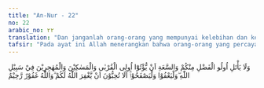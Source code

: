 ```yaml
---
title: "An-Nur - 22"
no: 22
arabic_no: ٢٢
translation: "Dan janganlah orang-orang yang mempunyai kelebihan dan kelapangan di antara kamu bersumpah bahwa mereka (tidak) akan memberi (bantuan) kepada kerabat(nya), orang-orang miskin dan orang-orang yang berhijrah di jalan Allah, dan hendaklah mereka memaafkan dan berlapang dada. Apakah kamu tidak suka bahwa Allah mengampunimu? Dan Allah Maha Pengampun, Maha Penyayang."
tafsir: "Pada ayat ini Allah menerangkan bahwa orang-orang yang percaya kepada Allah, janganlah mereka itu bersumpah untuk tidak mau memberikan bantuan kepada karib kerabatnya yang memerlukan bantuan karena berbuat salah, seperti Mistah anak dari saudara perempuan Ibunya Abu Bakar ra. ia seorang fakir miskin, berhijrah dari Mekah ke Medinah yang turut bersama Rasulullah saw, memperkuat pasukan kaum Muslimin di Perang Badar.\n\nOleh karena itu, sesudah turun wahyu yang menunjukkan atas kebersihan Aisyah dari hal yang dituduhkan kepadanya, dan setelah Allah mengampuni orang-orang yang semestinya diampuni, serta diberi hukuman kepada orang-orang yang semestinya menerima yang demikian itu, maka Abu Bakar ra, kembali ramah dan berbuat baik serta memberi bantuan kepada kerabatnya Mistah. Mistah adalah sepupunya, anak dari saudara perempuan ibunya. Orang-orang mukmin hendaklah memaafkan dan berlapang dada kepada segenap oknum yang terlibat atau dilibatkan di dalam peristiwa hadisul ifki. Pemaafan dan kembali membantu mereka itu merupakan sarana untuk memperoleh ampunan dari Allah. Adakah manusia yang tidak ingin bahwa dosa-dosanya diampuni Allah? Siapakah yang tidak berdosa dalam hidupnya? Bila mereka melakukannya, yaitu memaafkan dan membantu mereka yang kekurangan, maka Allah akan mengampuni dosa mereka dan menyayangi mereka. Mereka akan masuk surga."
---
```


وَلَا يَأْتَلِ اُولُو الْفَضْلِ مِنْكُمْ وَالسَّعَةِ اَنْ يُّؤْتُوْٓا اُولِى الْقُرْبٰى وَالْمَسٰكِيْنَ وَالْمُهٰجِرِيْنَ فِيْ سَبِيْلِ اللّٰهِ ۖوَلْيَعْفُوْا وَلْيَصْفَحُوْاۗ  اَلَا تُحِبُّوْنَ اَنْ يَّغْفِرَ اللّٰهُ لَكُمْ ۗوَاللّٰهُ غَفُوْرٌ رَّحِيْمٌ
